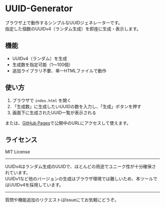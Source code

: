 # UUID-Generator

ブラウザ上で動作するシンプルなUUIDジェネレーターです。  
指定した個数のUUIDv4（ランダム生成）を即座に生成・表示します。

## 機能

- UUIDv4（ランダム）を生成  
- 生成数を指定可能（1〜100個）  
- 追加ライブラリ不要、単一HTMLファイルで動作

## 使い方

1. ブラウザで `index.html` を開く  
2. 「生成数」に生成したいUUIDの数を入力し、「生成」ボタンを押す  
3. 画面下に生成されたUUID一覧が表示される

または、[GitHub Pages](https://yourusername.github.io/uuid-generator/)で公開中のURLにアクセスして使えます。

## ライセンス

MIT License

---

UUIDv4はランダム生成のUUIDで、ほとんどの用途でユニーク性が十分確保されています。  
UUIDv1など他のバージョンの生成はブラウザ環境では難しいため、本ツールではUUIDv4を採用しています。

---

質問や機能追加のリクエストはIssueにてお気軽にどうぞ。
